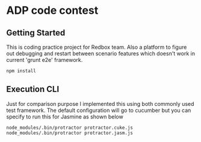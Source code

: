 # ADP code contest

## Getting Started
This is coding practice project for Redbox team. Also a platform to figure out debugging and restart between scenario features which doesn't work in current 'grunt e2e' framework.

```shell
npm install
```

## Execution CLI
Just for comparison purpose I implemented this using both commonly used test framework. The default configuration will go to cucumber but you can specify to run this for Jasmine as shown below
```shell
node_modules/.bin/protractor protractor.cuke.js
node_modules/.bin/protractor protractor.jasm.js
```
